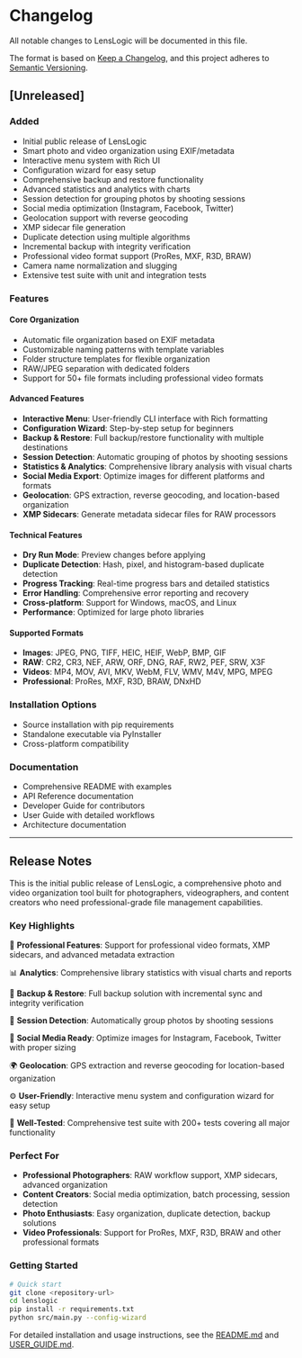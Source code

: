 # Changelog

All notable changes to LensLogic will be documented in this file.

The format is based on [Keep a Changelog](https://keepachangelog.com/en/1.0.0/),
and this project adheres to [Semantic Versioning](https://semver.org/spec/v2.0.0.html).

## [Unreleased]

### Added
- Initial public release of LensLogic
- Smart photo and video organization using EXIF/metadata
- Interactive menu system with Rich UI
- Configuration wizard for easy setup
- Comprehensive backup and restore functionality
- Advanced statistics and analytics with charts
- Session detection for grouping photos by shooting sessions
- Social media optimization (Instagram, Facebook, Twitter)
- Geolocation support with reverse geocoding
- XMP sidecar file generation
- Duplicate detection using multiple algorithms
- Incremental backup with integrity verification
- Professional video format support (ProRes, MXF, R3D, BRAW)
- Camera name normalization and slugging
- Extensive test suite with unit and integration tests

### Features

#### Core Organization
- Automatic file organization based on EXIF metadata
- Customizable naming patterns with template variables
- Folder structure templates for flexible organization
- RAW/JPEG separation with dedicated folders
- Support for 50+ file formats including professional video formats

#### Advanced Features
- **Interactive Menu**: User-friendly CLI interface with Rich formatting
- **Configuration Wizard**: Step-by-step setup for beginners
- **Backup & Restore**: Full backup/restore functionality with multiple destinations
- **Session Detection**: Automatic grouping of photos by shooting sessions
- **Statistics & Analytics**: Comprehensive library analysis with visual charts
- **Social Media Export**: Optimize images for different platforms and formats
- **Geolocation**: GPS extraction, reverse geocoding, and location-based organization
- **XMP Sidecars**: Generate metadata sidecar files for RAW processors

#### Technical Features
- **Dry Run Mode**: Preview changes before applying
- **Duplicate Detection**: Hash, pixel, and histogram-based duplicate detection
- **Progress Tracking**: Real-time progress bars and detailed statistics
- **Error Handling**: Comprehensive error reporting and recovery
- **Cross-platform**: Support for Windows, macOS, and Linux
- **Performance**: Optimized for large photo libraries

#### Supported Formats
- **Images**: JPEG, PNG, TIFF, HEIC, HEIF, WebP, BMP, GIF
- **RAW**: CR2, CR3, NEF, ARW, ORF, DNG, RAF, RW2, PEF, SRW, X3F
- **Videos**: MP4, MOV, AVI, MKV, WebM, FLV, WMV, M4V, MPG, MPEG
- **Professional**: ProRes, MXF, R3D, BRAW, DNxHD

### Installation Options
- Source installation with pip requirements
- Standalone executable via PyInstaller
- Cross-platform compatibility

### Documentation
- Comprehensive README with examples
- API Reference documentation
- Developer Guide for contributors
- User Guide with detailed workflows
- Architecture documentation

---

## Release Notes

This is the initial public release of LensLogic, a comprehensive photo and video organization tool built for photographers, videographers, and content creators who need professional-grade file management capabilities.

### Key Highlights

🚀 **Professional Features**: Support for professional video formats, XMP sidecars, and advanced metadata extraction

📊 **Analytics**: Comprehensive library statistics with visual charts and reports

🔄 **Backup & Restore**: Full backup solution with incremental sync and integrity verification

🎯 **Session Detection**: Automatically group photos by shooting sessions

📱 **Social Media Ready**: Optimize images for Instagram, Facebook, Twitter with proper sizing

🌍 **Geolocation**: GPS extraction and reverse geocoding for location-based organization

⚙️ **User-Friendly**: Interactive menu system and configuration wizard for easy setup

🧪 **Well-Tested**: Comprehensive test suite with 200+ tests covering all major functionality

### Perfect For

- **Professional Photographers**: RAW workflow support, XMP sidecars, advanced organization
- **Content Creators**: Social media optimization, batch processing, session detection
- **Photo Enthusiasts**: Easy organization, duplicate detection, backup solutions
- **Video Professionals**: Support for ProRes, MXF, R3D, BRAW and other professional formats

### Getting Started

```bash
# Quick start
git clone <repository-url>
cd lenslogic
pip install -r requirements.txt
python src/main.py --config-wizard
```

For detailed installation and usage instructions, see the [README.md](README.md) and [USER_GUIDE.md](USER_GUIDE.md).